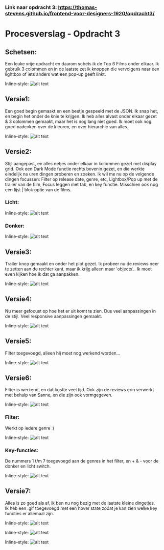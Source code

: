 
### Link naar opdracht 3: https://thomas-stevens.github.io/frontend-voor-designers-1920/opdracht3/

# Procesverslag - Opdracht 3

## Schetsen:
Een leuke vrije opdracht en daarom schets ik de Top 6 Films onder elkaar. Ik gebruik 3 colommen en in de laatste zet ik knoppen die vervolgens naar een lightbox of iets anders wat een pop-up geeft linkt.

Inline-style:
![alt text](https://thomas-stevens.github.io/frontend-voor-designers-1920/opdracht3/img/README/schetsen.jpg "Schetsen van het idee")

## Versie1:
Een goed begin gemaakt en een beetje gespeeld met de JSON. Ik snap het, en begin het onder de knie te krijgen. Ik heb alles alvast onder elkaar gezet & 3 colommen gemaakt, maar het is nog lang niet goed. Ik moet ook nog goed nadenken over de kleuren, en over hierarchie van alles.

Inline-style:
![alt text](https://thomas-stevens.github.io/frontend-voor-designers-1920/opdracht3/img/README/versie1.png "Versie 1 van het concept")

## Versie2:
Stijl aangepast, en alles netjes onder elkaar in kolommen gezet met display grid. Ook een Dark Mode functie rechts bovenin gezet, en die werkte eindelijk na uren dingen proberen en zoeken. Ik wil me nu op de volgende dingen focussen: Filter op release date, genre, etc, Lightbox/Pop up met de trailer van de film, Focus leggen met tab, en key functie. Misschien ook nog een lijst | blok optie van de films.

### Licht:
Inline-style:
![alt text](https://thomas-stevens.github.io/frontend-voor-designers-1920/opdracht3/img/README/versie2-licht.png "Versie 2 van het concept")

### Donker:
Inline-style:
![alt text](https://thomas-stevens.github.io/frontend-voor-designers-1920/opdracht3/img/README/versie2-donker.png "Versie 2 van het concept")

## Versie3:
Trailer knop gemaakt en onder het plot gezet. Ik probeer nu de reviews neer te zetten aan de rechter kant, maar ik krijg alleen maar 'objects'.. Ik moet even kijken hoe ik dat ga aanpakken.

Inline-style:
![alt text](https://thomas-stevens.github.io/frontend-voor-designers-1920/opdracht3/img/README/versie3.png "Versie 3 van het concept")

## Versie4:
Nu meer gefocust op hoe het er uit komt te zien. Dus veel aanpassingen in de stijl. Veel responsive aanpassingen gemaakt.

Inline-style:
![alt text](https://thomas-stevens.github.io/frontend-voor-designers-1920/opdracht3/img/README/versie4.png "Versie 4 van het concept")

## Versie5:
Filter toegevoegd, alleen hij moet nog werkend worden...

Inline-style:
![alt text](https://thomas-stevens.github.io/frontend-voor-designers-1920/opdracht3/img/README/versie5.png "Versie 5 van het concept")

## Versie6:
Filter is werkend, en dat kostte veel tijd. Ook zijn de reviews erin verwerkt met behulp van Sanne, en die zijn ook vormgegeven.

Inline-style:
![alt text](https://thomas-stevens.github.io/frontend-voor-designers-1920/opdracht3/img/README/versie6.png "Versie 6 van het concept")

### Filter:
Werkt op iedere genre :)

Inline-style:
![alt text](https://thomas-stevens.github.io/frontend-voor-designers-1920/opdracht3/img/README/filter.png "Filter")

### Key-functies:
De nummers 1 t/m 7 toegevoegd aan de genres in het filter, en + & - voor de donker en licht switch.

Inline-style:
![alt text](https://thomas-stevens.github.io/frontend-voor-designers-1920/opdracht3/img/README/ekey.png "Keys")

## Versie7:
Alles is zo goed als af, ik ben nu nog bezig met de laatste kleine dingetjes. Ik heb een .gif toegevoegd met een hover state zodat je kan zien welke key functies er allemaal zijn.

Inline-style:
![alt text](https://thomas-stevens.github.io/frontend-voor-designers-1920/opdracht3/img/README/versie7.png "Versie 7 van het concept")

Inline-style:
![alt text](https://thomas-stevens.github.io/frontend-voor-designers-1920/opdracht3/img/README/gifje.png "Gifje van het idee")

Inline-style:
![alt text](https://thomas-stevens.github.io/frontend-voor-designers-1920/opdracht3/img/README/hover-gif.png "Hover state van het gifje")
